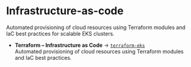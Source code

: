 # Infrastructure-as-code
Automated provisioning of cloud resources using Terraform modules and IaC best practices for scalable EKS clusters.

- **Terraform – Infrastructure as Code** → [`terraform-eks`](https://github.com/Donaldnaz/Cloud-Devops-Projects/tree/terraform-project)  
  Automated provisioning of cloud resources using Terraform modules and IaC best practices.
